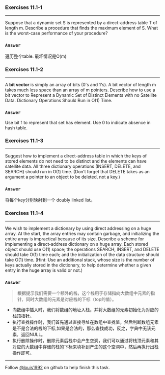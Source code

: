 ### Exercises 11.1-1
***
Suppose that a dynamic set S is represented by a direct-address table T of length m. Describe a procedure that finds the maximum element of S. What is the worst-case performance of your procedure?


### `Answer`
遍历整个table. 最坏情况是O(m)


### Exercises 11.1-2
***
A **bit vector** is simply an array of bits (0's and 1's). A bit vector of length m takes much less space than an array of m pointers. Describe how to use a bit vector to Represent a Dynamic Set of Distinct Elements with no Satellite Data. Dictionary Operations Should Run in O(1) Time.

### `Answer`
Use bit 1 to represent that set has element. Use 0 to indicate absence in hash table.

### Exercises 11.1-3
***
Suggest how to implement a direct-address table in which the keys of stored elements do not need to be distinct and the elements can have satellite data. All three dictionary operations (INSERT, DELETE, and SEARCH) should run in O(1) time. (Don't forget that DELETE takes as an argument a pointer to an object to be deleted, not a key.)

### `Answer`
将每个key分别映射到一个 doubly linked list。

### Exercises 11.1-4
***
We wish to implement a dictionary by using direct addressing on a huge array. At the start, the array entries may contain garbage, and initializing the entire array is impractical because of its size. Describe a scheme for implementing a direct-address dictionary on a huge array. Each stored object should use O(1) space; the operations SEARCH, INSERT, and DELETE should take O(1) time each; and the initialization of the data structure should take O(1) time. (Hint: Use an additional stack, whose size is the number of keys actually stored in the dictionary, to help determine whether a given entry in the huge array is valid or not.)

### `Answer`
> 根据提示我们需要一个额外的栈，这个栈用于存储指向大数组中元素的指针，同时大数组的元素是对应栈的下标（top的值）。

- 向数组中插入时，我们将数组的地址入栈，并将大数组的元素初始化为对应的栈顶指针。
- 执行查找操作时，我们首先通过直接寻址在数组中查找值，然后判断数组元素是不是合法的栈的下标,如果是合法的，那么查找成功，反之，字典中无该元素，返回NULL。
-  执行删除操作时，删除元素后栈中会产生空洞，我们可以通过将栈顶元素和其对应的大数组中存储的栈的下标来填补到产生的这个空洞中，然后再执行出栈操作即可。


***
Follow [@louis1992](https://github.com/gzc) on github to help finish this task.

